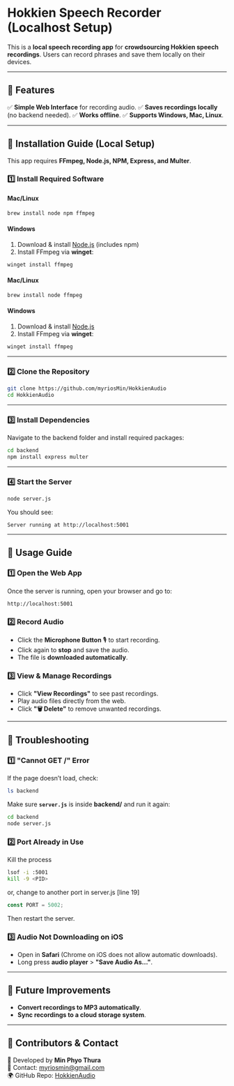 # Hokkien Speech Recorder (Localhost Setup)

This is a **local speech recording app** for **crowdsourcing Hokkien speech recordings**. Users can record phrases and save them locally on their devices.

---

## 📌 Features
✅ **Simple Web Interface** for recording audio.
✅ **Saves recordings locally** (no backend needed).
✅ **Works offline**.
✅ **Supports Windows, Mac, Linux**.

---

## 🔹 Installation Guide (Local Setup)
This app requires **FFmpeg, Node.js, NPM, Express, and Multer**.

### **1️⃣ Install Required Software**
#### **Mac/Linux**
```sh
brew install node npm ffmpeg
```
#### **Windows**
1. Download & install [Node.js](https://nodejs.org/en/download/) (includes npm)
2. Install FFmpeg via **winget**:
```sh
winget install ffmpeg
```
#### **Mac/Linux**
```sh
brew install node ffmpeg
```
#### **Windows**
1. Download & install [Node.js](https://nodejs.org/en/download/)
2. Install FFmpeg via **winget**:
```sh
winget install ffmpeg
```

---

### **2️⃣ Clone the Repository**
```sh
git clone https://github.com/myriosMin/HokkienAudio
cd HokkienAudio
```

---

### **3️⃣ Install Dependencies**
Navigate to the backend folder and install required packages:
```sh
cd backend
npm install express multer
```

---

### **4️⃣ Start the Server**
```sh
node server.js
```
You should see:
```
Server running at http://localhost:5001
```

---

## 🔹 Usage Guide
### **1️⃣ Open the Web App**
Once the server is running, open your browser and go to:
```
http://localhost:5001
```

### **2️⃣ Record Audio**
- Click the **Microphone Button** 🎙 to start recording.
- Click again to **stop** and save the audio.
- The file is **downloaded automatically**.

### **3️⃣ View & Manage Recordings**
- Click **"View Recordings"** to see past recordings.
- Play audio files directly from the web.
- Click **"🗑 Delete"** to remove unwanted recordings.

---

## 📌 Troubleshooting
### **1️⃣ "Cannot GET /" Error**
If the page doesn’t load, check:
```sh
ls backend
```
Make sure **`server.js`** is inside **backend/** and run it again:
```sh
cd backend
node server.js
```

### **2️⃣ Port Already in Use**
Kill the process
```sh
lsof -i :5001
kill -9 <PID>
```
or, change to another port in server.js [line 19]
```js
const PORT = 5002;
```
Then restart the server.

### **3️⃣ Audio Not Downloading on iOS**
- Open in **Safari** (Chrome on iOS does not allow automatic downloads).
- Long press **audio player** > **"Save Audio As..."**.

---

## 🎯 Future Improvements
- **Convert recordings to MP3 automatically**.
- **Sync recordings to a cloud storage system**.

---

## **🔗 Contributors & Contact**
👤 Developed by **Min Phyo Thura**  
📧 Contact: [myriosmin@gmail.com](mailto:myriosmin@example.com)  
🌍 GitHub Repo: [HokkienAudio](https://github.com/myriosMin/HokkienAudio)  